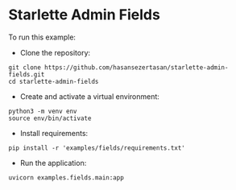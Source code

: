 # Starlette Admin Fields

To run this example:

- Clone the repository:

```shell
git clone https://github.com/hasansezertasan/starlette-admin-fields.git
cd starlette-admin-fields
```

- Create and activate a virtual environment:

```shell
python3 -m venv env
source env/bin/activate
```

- Install requirements:

```shell
pip install -r 'examples/fields/requirements.txt'
```

- Run the application:

```shell
uvicorn examples.fields.main:app
```
